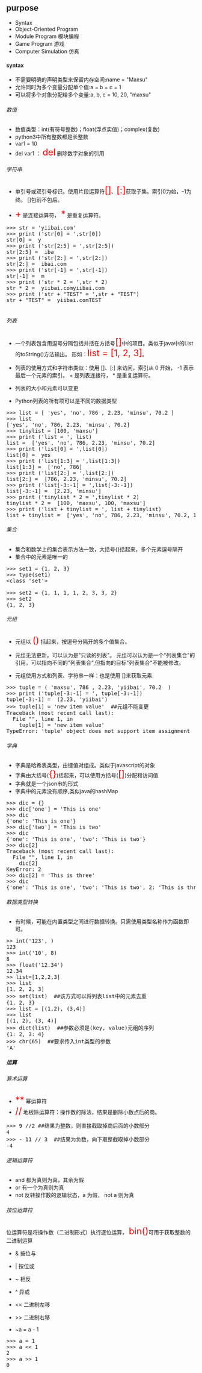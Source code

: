 ## purpose

- Syntax
- Object-Oriented Program 
- Module Program 模块编程
- Game Program 游戏
- Computer Simulation 仿真





#### syntax

- 不需要明确的声明类型来保留内存空间:name = "Maxsu"
- 允许同时为多个变量分配单个值:a = b = c = 1
- 可以将多个对象分配给多个变量:a, b, c = 10, 20, "maxsu"

###### 数值

- 数值类型：int(有符号整数)；float(浮点实值)；complex(复数)
- python3中所有整数都是长整数
- var1 = 10
- del var1 ： <font color=red size=5>del</font> 删除数字对象的引用


###### 字符串

- 单引号或双引号标识。使用片段运算符<font color=red size=5>[]</font>、<font color=red size=5>[:]</font>获取子集。索引0为始，-1为终。 []包前不包后。

- <font color=red size=5>+</font> 是连接运算符， <font color=red size=5>*</font> 是重复运算符。

<pre>
>>> str = 'yiibai.com'
>>> print ('str[0] = ',str[0])
str[0] =  y
>>> print ('str[2:5] = ',str[2:5])
str[2:5] =  iba
>>> print ('str[2:] = ',str[2:])
str[2:] =  ibai.com
>>> print ('str[-1] = ',str[-1])
str[-1] =  m
>>> print ('str * 2 = ',str * 2)
str * 2 =  yiibai.comyiibai.com
>>> print ('str + "TEST" = ',str + "TEST")
str + "TEST" =  yiibai.comTEST

</pre>

###### 列表

- 一个列表包含用逗号分隔包括并括在方括号<font color=red size=5>[]</font>中的项目。类似于java中的List的toString()方法输出。 形如：<font color=red size=5>list = [1, 2, 3]</font>。

- 列表的使用方式和字符串类似：使用 []、[:] 来访问，索引从 0 开始， -1 表示最后一个元素的索引。 + 是列表连接符， * 是重复运算符。

- 列表的大小和元素可以变更

- Python列表的所有项可以是不同的数据类型

<pre>
>>> list = [ 'yes', 'no', 786 , 2.23, 'minsu', 70.2 ]
>>> list
['yes', 'no', 786, 2.23, 'minsu', 70.2]
>>> tinylist = [100, 'maxsu']
>>> print ('list = ', list)
list =  ['yes', 'no', 786, 2.23, 'minsu', 70.2]
>>> print ('list[0] = ',list[0])
list[0] =  yes
>>> print ('list[1:3] = ',list[1:3])
list[1:3] =  ['no', 786]
>>> print ('list[2:] = ',list[2:])
list[2:] =  [786, 2.23, 'minsu', 70.2]
>>> print ('list[-3:-1] = ',list[-3:-1])
list[-3:-1] =  [2.23, 'minsu']
>>> print ('tinylist * 2 = ',tinylist * 2)
tinylist * 2 =  [100, 'maxsu', 100, 'maxsu']
>>> print ('list + tinylist = ', list + tinylist)
list + tinylist =  ['yes', 'no', 786, 2.23, 'minsu', 70.2, 100, 'maxsu']
</pre>


###### 集合

- 集合和数学上的集合表示方法一致，大括号{}括起来，多个元素逗号隔开
- 集合中的元素是唯一的

<pre>
>>> set1 = {1, 2, 3}
>>> type(set1)
&lt;class 'set'>

>>> set2 = {1, 1, 1, 1, 2, 3, 3, 2}
>>> set2
{1, 2, 3}
</pre>

###### 元组

- 元组以 <font color=red size=5>()</font> 括起来，按逗号分隔开的多个值集合。

- 元组无法更新。可以认为是"只读的列表"。 元组可以认为是一个"列表集合"的引用，可以指向不同的"列表集合",但指向的目标"列表集合"不能被修改。     

- 元组使用方式和列表、字符串一样：也是使用 []来获取元素.

<pre>
>>> tuple = ( 'maxsu', 786 , 2.23, 'yiibai', 70.2  )
>>> print ('tuple[-3:-1] = ', tuple[-3:-1])
tuple[-3:-1] =  (2.23, 'yiibai')
>>> tuple[1] = 'new item value'  ##元组不能变更
Traceback (most recent call last):
  File "<pyshell#295>", line 1, in <module>
    tuple[1] = 'new item value'
TypeError: 'tuple' object does not support item assignment
</pre>

###### 字典

- 字典是哈希表类型，由键值对组成。类似于javascript的对象
- 字典由大括号(<font color=red size=5>{}</font>)括起来，可以使用方括号(<font color=red size=5>[]</font>)分配和访问值
- 字典就是一个json串的形式
- 字典中的元素没有顺序,类似java的hashMap

<pre>
>>> dic = {}
>>> dic['one'] = 'This is one'
>>> dic
{'one': 'This is one'}
>>> dic['two'] = 'This is two'
>>> dic
{'one': 'This is one', 'two': 'This is two'}
>>> dic[2]
Traceback (most recent call last):
  File "<pyshell#312>", line 1, in <module>
    dic[2]
KeyError: 2
>>> dic[2] = 'This is three'
>>> dic
{'one': 'This is one', 'two': 'This is two', 2: 'This is three'}
</pre>


###### 数据类型转换

- 有时候，可能在内置类型之间进行数据转换。只需使用类型名称作为函数即可。

<pre
>>> int('123', )
123
>>> int('10', 8)
8
>>> float('12.34')
12.34
>> list=[1,2,2,3]
>>> list
[1, 2, 2, 3]
>>> set(list)  ##该方式可以将列表list中的元素去重
{1, 2, 3}
>>> list = [(1,2), (3,4)]
>>> list
[(1, 2), (3, 4)]
>>> dict(list)  ##参数必须是(key, value)元组的序列
{1: 2, 3: 4}
>>> chr(65)  ##要求传入int类型的参数
'A'
</pre>



##### 运算

###### 算术运算

- <font color=red size=5>**</font> 幂运算符
- <font color=red size=5>//</font> 地板除运算符：操作数的除法，结果是删除小数点后的商。

<pre>
>>> 9 //2 ##结果为整数，则直接截取掉商后面的小数部分
4
>>> - 11 // 3  ##结果为负数，向下取整截取掉小数部分
-4
</pre>

###### 逻辑运算符

- and 都为真则为真，其余为假 
- or 有一个为真则为真
- not 反转操作数的逻辑状态，a 为假， not a 则为真

###### 按位运算符

位运算符是将操作数（二进制形式）执行逐位运算， <font color=red size=5>bin()</font>可用于获取整数的二进制运算

- & 按位与
- | 按位或
- ~ 相反
- ^ 异或
- << 二进制左移
- \>> 二进制右移

- ~a = a - 1

<pre>
>>> a = 1
>>> a << 1
2
>>> a >> 1
0
</pre>
